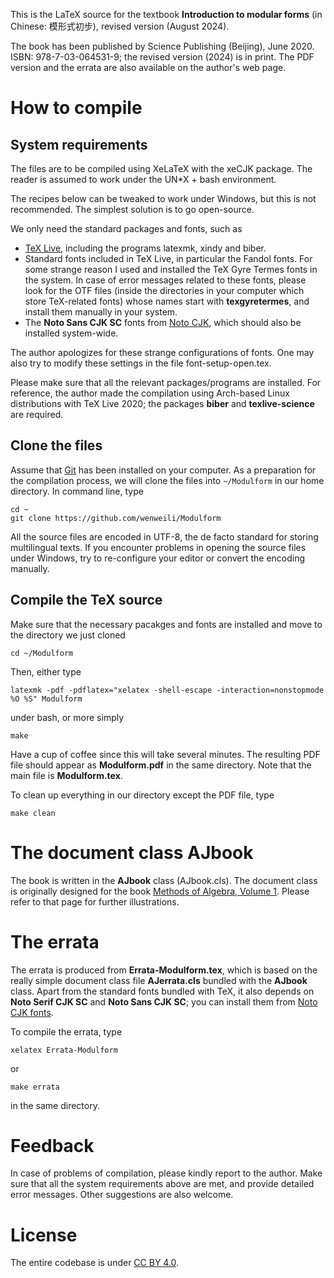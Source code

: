 This is the LaTeX source for the textbook **Introduction to modular forms** (in Chinese: 模形式初步), revised version (August 2024).

The book has been published by Science Publishing (Beijing), June 2020. ISBN: 978-7-03-064531-9; the revised version (2024) is in print. The PDF version and the errata are also available on the author's web page.

# How to compile

## System requirements
The files are to be compiled using XeLaTeX with the xeCJK package. The reader is assumed to work under the UN*X + bash environment.

The recipes below can be tweaked to work under Windows, but this is not recommended. The simplest solution is to go open-source.

We only need the standard packages and fonts, such as
- [TeX Live](https://tug.org/texlive), including the programs latexmk, xindy and biber.
- Standard fonts included in TeX Live, in particular the Fandol fonts. For some strange reason I used and installed the TeX Gyre Termes fonts in the system. In case of error messages related to these fonts, please look for the OTF files (inside the directories in your computer which store TeX-related fonts) whose names start with **texgyretermes**, and install them manually in your system.
- The **Noto Sans CJK SC** fonts from [Noto CJK](https://github.com/googlei18n/noto-cjk), which should also be installed system-wide.

The author apologizes for these strange configurations of fonts. One may also try to modify these settings in the file font-setup-open.tex.

Please make sure that all the relevant packages/programs are installed. For reference, the author made the compilation using Arch-based Linux distributions with TeX Live 2020; the packages **biber** and **texlive-science** are required.

## Clone the files
Assume that [Git](https://git-scm.com/) has been installed on your computer. As a preparation for the compilation process, we will clone the files into `~/Modulform` in our home directory. In command line, type
```
cd ~
git clone https://github.com/wenweili/Modulform
```

All the source files are encoded in UTF-8, the de facto standard for storing multilingual texts. If you encounter problems in opening the source files under Windows, try to re-configure your editor or convert the encoding manually.

## Compile the TeX source

Make sure that the necessary pacakges and fonts are installed and move to the directory we just cloned
```
cd ~/Modulform
```
Then, either type
```
latexmk -pdf -pdflatex="xelatex -shell-escape -interaction=nonstopmode %O %S" Modulform
```
under bash, or more simply
```
make
```

Have a cup of coffee since this will take several minutes. The resulting PDF file should appear as **Modulform.pdf** in the same directory. Note that the main file is **Modulform.tex**.

To clean up everything in our directory except the PDF file, type
```
make clean
```

# The document class AJbook
The book is written in the **AJbook** class (AJbook.cls). The document class is originally designed for the book [Methods of Algebra, Volume 1](https://github.com/wenweili/AlJabr-1). Please refer to that page for further illustrations. 

# The errata
The errata is produced from **Errata-Modulform.tex**, which is based on the really simple document class file **AJerrata.cls** bundled with the **AJbook** class. Apart from the standard fonts bundled with TeX, it also depends on **Noto Serif CJK SC** and **Noto Sans CJK SC**; you can install them from [Noto CJK fonts](https://github.com/googlei18n/noto-cjk).

To compile the errata, type
```
xelatex Errata-Modulform
```
or
```
make errata
```
in the same directory.

# Feedback
In case of problems of compilation, please kindly report to the author. Make sure that all the system requirements above are met, and provide detailed error messages. Other suggestions are also welcome.

# License
The entire codebase is under [CC BY 4.0](http://creativecommons.org/licenses/by/4.0/).
